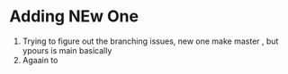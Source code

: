 # Adding NEw One 

1. Trying to figure out the branching issues, new one make master , but ypours is main basically 
2. Agaain to 